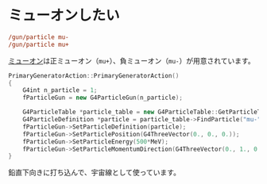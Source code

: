 # ミューオンしたい

```cfg
/gun/particle mu-
/gun/particle mu+
```

[ミューオン](https://pdg.lbl.gov/2020/listings/rpp2020-list-muon.pdf)は正ミューオン（``mu+``）、負ミューオン（``mu-``）が用意されています。

```cpp
PrimaryGeneratorAction::PrimaryGeneratorAction()
{
    G4int n_particle = 1;
    fParticleGun = new G4ParticleGun(n_particle);

    G4ParticleTable *particle_table = new G4ParticleTable::GetParticleTable();
    G4ParticleDefinition *particle = particle_table->FindParticle("mu-");
    fParticleGun->SetParticleDefinition(particle);
    fParticleGun->SetParticlePosition(G4ThreeVector(0., 0., 0.));
    fParticleGun->SetParticleEnergy(500*MeV);
    fParticleGun->SetParticleMomentumDirection(G4ThreeVector(0., 1., 0.));
}
```

鉛直下向きに打ち込んで、宇宙線として使っています。
